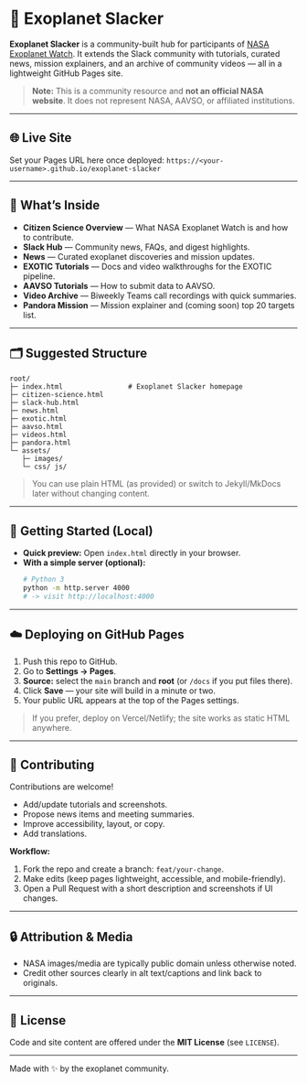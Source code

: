 # 🌌 Exoplanet Slacker

**Exoplanet Slacker** is a community-built hub for participants of [NASA Exoplanet Watch](https://exoplanets.nasa.gov/exoplanet-watch/).
It extends the Slack community with tutorials, curated news, mission explainers, and an archive of community videos — all in a lightweight GitHub Pages site.

> **Note:** This is a community resource and **not an official NASA website**. It does not represent NASA, AAVSO, or affiliated institutions.

---

## 🌐 Live Site
Set your Pages URL here once deployed: `https://<your-username>.github.io/exoplanet-slacker`

---

## 📖 What’s Inside
- **Citizen Science Overview** — What NASA Exoplanet Watch is and how to contribute.
- **Slack Hub** — Community news, FAQs, and digest highlights.
- **News** — Curated exoplanet discoveries and mission updates.
- **EXOTIC Tutorials** — Docs and video walkthroughs for the EXOTIC pipeline.
- **AAVSO Tutorials** — How to submit data to AAVSO.
- **Video Archive** — Biweekly Teams call recordings with quick summaries.
- **Pandora Mission** — Mission explainer and (coming soon) top 20 targets list.

---

## 🗂 Suggested Structure
```
root/
├─ index.html                # Exoplanet Slacker homepage
├─ citizen-science.html
├─ slack-hub.html
├─ news.html
├─ exotic.html
├─ aavso.html
├─ videos.html
├─ pandora.html
└─ assets/
   ├─ images/
   └─ css/ js/
```
> You can use plain HTML (as provided) or switch to Jekyll/MkDocs later without changing content.

---

## 🚀 Getting Started (Local)
- **Quick preview:** Open `index.html` directly in your browser.
- **With a simple server (optional):**
  ```bash
  # Python 3
  python -m http.server 4000
  # -> visit http://localhost:4000
  ```

---

## ☁️ Deploying on GitHub Pages
1. Push this repo to GitHub.
2. Go to **Settings → Pages**.
3. **Source:** select the `main` branch and **root** (or `/docs` if you put files there).
4. Click **Save** — your site will build in a minute or two.
5. Your public URL appears at the top of the Pages settings.

> If you prefer, deploy on Vercel/Netlify; the site works as static HTML anywhere.

---

## 🤝 Contributing
Contributions are welcome!
- Add/update tutorials and screenshots.
- Propose news items and meeting summaries.
- Improve accessibility, layout, or copy.
- Add translations.

**Workflow:**
1. Fork the repo and create a branch: `feat/your-change`.
2. Make edits (keep pages lightweight, accessible, and mobile-friendly).
3. Open a Pull Request with a short description and screenshots if UI changes.

---

## 🔒 Attribution & Media
- NASA images/media are typically public domain unless otherwise noted.
- Credit other sources clearly in alt text/captions and link back to originals.

---

## 📜 License
Code and site content are offered under the **MIT License** (see `LICENSE`).

---

Made with ✨ by the exoplanet community.
